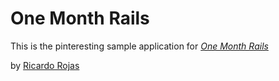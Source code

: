 # One Month Rails

This is the pinteresting sample application for
[*One Month Rails*](http://onemonthrails.com)

by [Ricardo Rojas](@rotterddam)